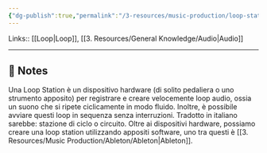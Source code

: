 ```yaml
---
{"dg-publish":true,"permalink":"/3-resources/music-production/loop-station/","tags":["type/note"]}
---
```


Links:: [[Loop\|Loop]], [[3. Resources/General Knowledge/Audio\|Audio]]

---

## 📝 Notes

Una Loop Station è un dispositivo hardware (di solito pedaliera o uno strumento apposito) per registrare e creare velocemente loop audio, ossia un suono che si ripete ciclicamente in modo fluido. Inoltre, è possibile avviare questi loop in sequenza senza interruzioni. Tradotto in italiano sarebbe: stazione di ciclo o circuito. Oltre ai dispositivi hardware, possiamo creare una loop station utilizzando appositi software, uno tra questi è [[3. Resources/Music Production/Ableton/Ableton\|Ableton]]. 
